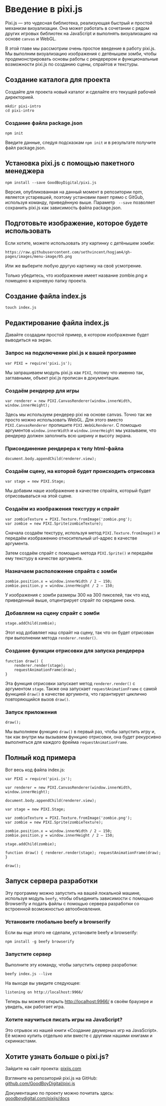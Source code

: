 # Введение в pixi.js


Pixi.js — это чудесная библиотека, реализующая быстрый и простой механизм
визуализации. Она может работать в сочетании с рядом других игровых библиотек на JavaScript и выполнять визуализацию на основе `canvas` и WebGL.

В этой главе мы рассмотрим очень простое введение в работу pixi.js. Мы
выполним визуализацию изображения с детёнышем зомби, чтобы продемонстрировать
основы работы с рендерером и функциональные возможности pixi.js по созданию
сцены, спрайтов и текстуры.

## Создание каталога для проекта

Создайте для проекта новый каталог и сделайте его текущей рабочей директорией. 

    mkdir pixi-intro
    cd pixi-intro

### Создание файла package.json

    npm init

Введите данные, следуя подсказкам `npm init` и в результате получите файл 
package.json.

## Установка pixi.js с помощью пакетного менеджера

    npm install --save GoodBoyDigital/pixi.js

Версия, опубликованная на данный момент в репозитории npm,
является устаревшей, поэтому установим пакет прямо с GitGub, используя
команду, приведённую выше. Параметр ` --save` позволяет сохранить pixi.js как
зависимость файла package.json.

## Подготовьте изображение, которое будете использовать

Если хотите, можете использовать эту картинку с детёнышем зомби:

    https://raw.githubusercontent.com/sethvincent/hogjam4/gh-pages/images/menu-image/05.png

Или же выберите любую другую картинку на своё усмотрение.

Только убедитесь, что изображение имеет название zombie.png и помещено в
корневую папку проекта.

## Создание файла index.js

    touch index.js

## Редактирование файла index.js

Давайте создадим простой пример, в котором изображение будет выводиться  на
экран.

### Запрос на подключение pixi.js к вашей программе

    var PIXI = require('pixi.js');

Мы запрашиваем модуль pixi.js как `PIXI`,  потому что именно так, заглавными,
объект pixi.js прописан в документации.

### Создаём рендерер для игры

    var renderer = new PIXI.CanvasRenderer(window.innerWidth, window.innerHeight);

Здесь мы используем рендерер pixi на основе canvas. Точно так же просто можно
использовать WebGL. Для этого вместо `PIXI.CanvasRenderer` пропишите
`PIXI.WebGLRenderer`. С помощью аргументов `window.innerWidth` и
`window.innerHeight` мы указываем, что рендерер должен заполнить всю ширину и
высоту экрана.

### Присоединение рендерера к телу html-файла

    document.body.appendChild(renderer.view);

### Создаём сцену, на которой будет происходить отрисовка

    var stage = new PIXI.Stage;

Мы добавим наше изображение в качестве спрайта, который будет отрисовываться
на этой сцене.

### Создаём из изображения текстуру и спрайт

    var zombieTexture = PIXI.Texture.fromImage('zombie.png'); 
    var zombie = new PIXI.Sprite(zombieTexture);

Сначала создаём текстуру, используя метод `PIXI.Texture.fromImage()` и
передаём изображению относительный url-адрес в качестве аргумента.

Затем создаём спрайт с помощью метода `PIXI.Sprite()` и передаём ему текстуру
в качестве аргумента.

### Назначаем расположение спрайта с зомби

    zombie.position.x = window.innerWidth / 2 — 150;
    zombie.position.y = window.innerHeight / 2 — 150;

У изображения с зомби размеры 300 на 300 пикселей, так что код, приведенный
выше,  отцентрирует спрайт по середине окна.

### Добавляем на сцену спрайт с зомби

    stage.addChild(zombie);

Этот код добавляет наш спрайт на сцену, так что он будет отрисован 
при выполнении метода `renderer.render()`.

### Создание функции отрисовки для запуска рендерера

    function draw() { 
        renderer.render(stage); 
        requestAnimationFrame(draw); 
    }

Эта функция отрисовки запускает метод `renderer.render()` с аргументом `stage`.
Также она запускает `requestAnimationFrame` с самой функцией `draw()` в качестве аргумента, что гарантирует циклично повторяющийся вызов `draw()`.

### Запуск приложения

    draw();

Мы выполняем функцию `draw()` в первый раз, чтобы запустить игру и,  так как
внутри мы вызываем функцию отрисовки,  она будет рекурсивно выполняться для
каждого фрейма `requestAnimationFrame`.

## Полный код примера

Вот весь код файла index.js:

    var PIXI = require('pixi.js');

    var renderer = new PIXI.CanvasRenderer(window.innerWidth, window.innerHeight);

    document.body.appendChild(renderer.view);

    var stage = new PIXI.Stage;

    var zombieTexture = PIXI.Texture.fromImage('zombie.png'); 
    var zombie = new PIXI.Sprite(zombieTexture);

    zombie.position.x = window.innerWidth / 2 — 150;
    zombie.position.y = window.innerHeight / 2 — 150;

    stage.addChild(zombie);

    function draw() { renderer.render(stage); requestAnimationFrame(draw); }

    draw(); 

## Запуск сервера разработки

Эту программу можно запустить на вашей локальной машине, используя модуль
`beefy`,  чтобы объединить зависимости с помощью Browserify и подать файлы с
помощью сервера разработки со встроенной возможностью автообновления.

### Установите глобально beefy и browserify

Если вы еще этого не сделали, установите beefy и browserify:

    npm install -g beefy browserify

### Запустите сервер

Выполните эту команду, чтобы запустить сервер разработки:

    beefy index.js --live

На выходе вы увидите следующее:

    listening on http://localhost:9966/

Теперь вы можете открыть [http://localhost:9966/][1] в своём браузере и 
увидеть, как работает игра.

### Хотите научиться писать игры на JavaScript?

Это отрывок из нашей книги «Создание двумерных игр на JavaScript». Её можно 
купить отдельно или вместе с другими нашими книгами и скринкастами.

## Хотите узнать больше о pixi.js?

Зайдите на сайт проекта: [pixijs.com][2]

Взгляните на репозиторий pixi.js на GitHub: [github.com/GoodBoyDigital/pixi.js][3]

Документацию по проекту можно почитать здесь: [goodboydigital.com/pixijs/docs][4]

[1]: http://localhost:9966/
[2]: http://www.pixijs.com/
[3]: https://github.com/GoodBoyDigital/pixi.js
[4]: http://www.goodboydigital.com/pixijs/docs/
